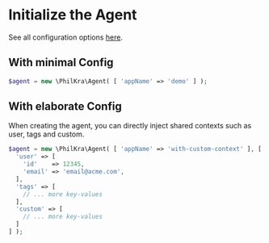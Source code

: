# Initialize the Agent

See all configuration options [here](https://github.com/philkra/elastic-apm-php-agent/blob/master/docs/config.md).

## With minimal Config
```php
$agent = new \PhilKra\Agent( [ 'appName' => 'demo' ] );
```

## With elaborate Config
When creating the agent, you can directly inject shared contexts such as user, tags and custom.
```php
$agent = new \PhilKra\Agent( [ 'appName' => 'with-custom-context' ], [
  'user' => [
    'id'    => 12345,
    'email' => 'email@acme.com',
  ],
  'tags' => [
    // ... more key-values
  ],
  'custom' => [
    // ... more key-values
  ]
] );
```